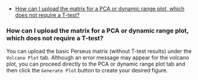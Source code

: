 - [How can I upload the matrix for a PCA or dynamic range plot, which does not require a T-test?](#how-can-i-upload-the-matrix-for-a-pca-or-dynamic-range-plot-which-does-not-require-a-t-test)


### How can I upload the matrix for a PCA or dynamic range plot, which does not require a T-test?

You can upload the basic Perseus matrix (without T-test results) under the `Volcano Plot` tab. Although an error message may appear for the volcano plot, you can proceed directly to the PCA or dynamic range plot tab and then click the `Generate Plot` button to create your desired figure.
